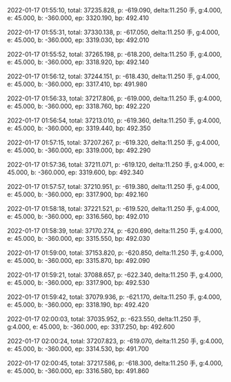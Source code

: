2022-01-17 01:55:10, total: 37235.828, p: -619.090, delta:11.250 手, g:4.000, e: 45.000, b: -360.000, ep: 3320.190, bp: 492.410

2022-01-17 01:55:31, total: 37330.138, p: -617.050, delta:11.250 手, g:4.000, e: 45.000, b: -360.000, ep: 3319.030, bp: 492.010

2022-01-17 01:55:52, total: 37265.198, p: -618.200, delta:11.250 手, g:4.000, e: 45.000, b: -360.000, ep: 3318.920, bp: 492.140

2022-01-17 01:56:12, total: 37244.151, p: -618.430, delta:11.250 手, g:4.000, e: 45.000, b: -360.000, ep: 3317.410, bp: 491.980

2022-01-17 01:56:33, total: 37217.806, p: -619.000, delta:11.250 手, g:4.000, e: 45.000, b: -360.000, ep: 3318.760, bp: 492.220

2022-01-17 01:56:54, total: 37213.010, p: -619.360, delta:11.250 手, g:4.000, e: 45.000, b: -360.000, ep: 3319.440, bp: 492.350

2022-01-17 01:57:15, total: 37207.267, p: -619.320, delta:11.250 手, g:4.000, e: 45.000, b: -360.000, ep: 3319.000, bp: 492.290

2022-01-17 01:57:36, total: 37211.071, p: -619.120, delta:11.250 手, g:4.000, e: 45.000, b: -360.000, ep: 3319.600, bp: 492.340

2022-01-17 01:57:57, total: 37210.951, p: -619.380, delta:11.250 手, g:4.000, e: 45.000, b: -360.000, ep: 3317.900, bp: 492.160

2022-01-17 01:58:18, total: 37221.521, p: -619.520, delta:11.250 手, g:4.000, e: 45.000, b: -360.000, ep: 3316.560, bp: 492.010

2022-01-17 01:58:39, total: 37170.274, p: -620.690, delta:11.250 手, g:4.000, e: 45.000, b: -360.000, ep: 3315.550, bp: 492.030

2022-01-17 01:59:00, total: 37153.820, p: -620.850, delta:11.250 手, g:4.000, e: 45.000, b: -360.000, ep: 3315.870, bp: 492.090

2022-01-17 01:59:21, total: 37088.657, p: -622.340, delta:11.250 手, g:4.000, e: 45.000, b: -360.000, ep: 3317.900, bp: 492.530

2022-01-17 01:59:42, total: 37079.936, p: -621.170, delta:11.250 手, g:4.000, e: 45.000, b: -360.000, ep: 3318.190, bp: 492.420

2022-01-17 02:00:03, total: 37035.952, p: -623.550, delta:11.250 手, g:4.000, e: 45.000, b: -360.000, ep: 3317.250, bp: 492.600

2022-01-17 02:00:24, total: 37207.823, p: -619.070, delta:11.250 手, g:4.000, e: 45.000, b: -360.000, ep: 3314.530, bp: 491.700

2022-01-17 02:00:45, total: 37217.586, p: -618.300, delta:11.250 手, g:4.000, e: 45.000, b: -360.000, ep: 3316.580, bp: 491.860